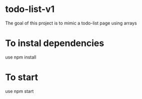 # todo-list-v1

The goal of this project is to mimic a todo-list page using arrays

# To instal dependencies

use npm install

# To start

use npm start
